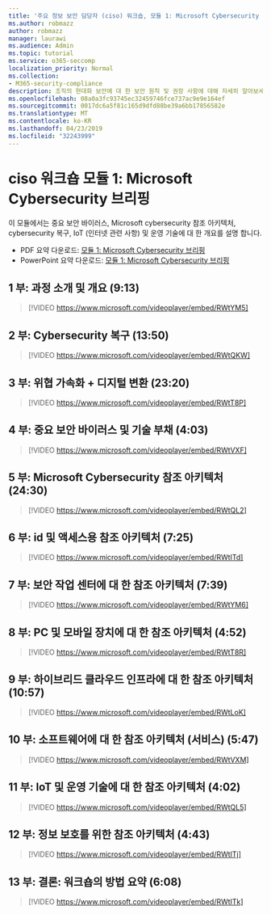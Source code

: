 ```yaml
---
title: '주요 정보 보안 담당자 (ciso) 워크숍, 모듈 1: Microsoft Cybersecurity 브리핑'
ms.author: robmazz
author: robmazz
manager: laurawi
ms.audience: Admin
ms.topic: tutorial
ms.service: o365-seccomp
localization_priority: Normal
ms.collection:
- M365-security-compliance
description: 조직의 현대화 보안에 대 한 보안 원칙 및 권장 사항에 대해 자세히 알아보세요.
ms.openlocfilehash: 08a0a3fc93745ec32459746fce737ac9e9e164ef
ms.sourcegitcommit: 0017dc6a5f81c165d9dfd88be39a6bb17856582e
ms.translationtype: MT
ms.contentlocale: ko-KR
ms.lasthandoff: 04/23/2019
ms.locfileid: "32243999"
---
```

# <a name="ciso-workshop-module-1-microsoft-cybersecurity-briefing"></a>ciso 워크숍 모듈 1: Microsoft Cybersecurity 브리핑

이 모듈에서는 중요 보안 바이러스, Microsoft cybersecurity 참조 아키텍처, cybersecurity 복구, IoT (인터넷 관련 사항) 및 운영 기술에 대 한 개요를 설명 합니다.

- PDF 요약 다운로드: [모듈 1: Microsoft Cybersecurity 브리핑](media/ciso-workshop-1-cybersecurity-briefing.pdf)
- PowerPoint 요약 다운로드: [모듈 1: Microsoft Cybersecurity 브리핑](https://docs.microsoft.com/office365/securitycompliance/media/ciso-workshop-1-cybersecurity-briefing.pptx)

## <a name="part-1-course-introduction-and-overview-913"></a>1 부: 과정 소개 및 개요 (9:13)

> [!VIDEO https://www.microsoft.com/videoplayer/embed/RWtYM5]

## <a name="part-2-cybersecurity-resilience-1350"></a>2 부: Cybersecurity 복구 (13:50)

> [!VIDEO https://www.microsoft.com/videoplayer/embed/RWtQKW]

## <a name="part-3-accelerating-threats--digital-transformation-2320"></a>3 부: 위협 가속화 + 디지털 변환 (23:20)

> [!VIDEO https://www.microsoft.com/videoplayer/embed/RWtT8P]

## <a name="part-4-critical-security-hygiene-and-technical-debt-403"></a>4 부: 중요 보안 바이러스 및 기술 부채 (4:03)

> [!VIDEO https://www.microsoft.com/videoplayer/embed/RWtVXF]

## <a name="part-5-microsoft-cybersecurity-reference-architecture-2430"></a>5 부: Microsoft Cybersecurity 참조 아키텍처 (24:30)

> [!VIDEO https://www.microsoft.com/videoplayer/embed/RWtQL2]

## <a name="part-6-reference-architecture-for-identity-and-access-725"></a>6 부: id 및 액세스용 참조 아키텍처 (7:25)

> [!VIDEO https://www.microsoft.com/videoplayer/embed/RWtITd]

## <a name="part-7-reference-architecture-for-security-operations-center-739"></a>7 부: 보안 작업 센터에 대 한 참조 아키텍처 (7:39)

> [!VIDEO https://www.microsoft.com/videoplayer/embed/RWtYM6]

## <a name="part-8-reference-architecture-for-pc-and-mobile-devices-452"></a>8 부: PC 및 모바일 장치에 대 한 참조 아키텍처 (4:52)

> [!VIDEO https://www.microsoft.com/videoplayer/embed/RWtT8R]

## <a name="part-9-reference-architecture-for-hybrid-cloud-infrastructure-1057"></a>9 부: 하이브리드 클라우드 인프라에 대 한 참조 아키텍처 (10:57)

> [!VIDEO https://www.microsoft.com/videoplayer/embed/RWtLoK]

## <a name="part-10-reference-architecture-for-software-as-a-service-547"></a>10 부: 소프트웨어에 대 한 참조 아키텍처 (서비스) (5:47)

> [!VIDEO https://www.microsoft.com/videoplayer/embed/RWtVXM]

## <a name="part-11-reference-architecture-for-iot-and-operational-tech-402"></a>11 부: IoT 및 운영 기술에 대 한 참조 아키텍처 (4:02)

> [!VIDEO https://www.microsoft.com/videoplayer/embed/RWtQL5]

## <a name="part-12-reference-architecture-for-info-protection-443"></a>12 부: 정보 보호를 위한 참조 아키텍처 (4:43)

> [!VIDEO https://www.microsoft.com/videoplayer/embed/RWtITj]

## <a name="part-13-conclusion-summary-of-ciso-workshop-approach-608"></a>13 부: 결론: 워크숍의 방법 요약 (6:08)

> [!VIDEO https://www.microsoft.com/videoplayer/embed/RWtITk]